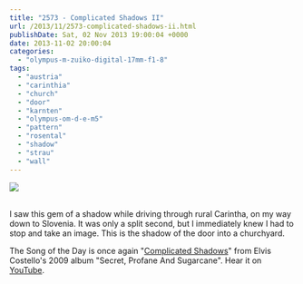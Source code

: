 ```yaml
---
title: "2573 - Complicated Shadows II"
url: /2013/11/2573-complicated-shadows-ii.html
publishDate: Sat, 02 Nov 2013 19:00:04 +0000
date: 2013-11-02 20:00:04
categories: 
  - "olympus-m-zuiko-digital-17mm-f1-8"
tags: 
  - "austria"
  - "carinthia"
  - "church"
  - "door"
  - "karnten"
  - "olympus-om-d-e-m5"
  - "pattern"
  - "rosental"
  - "shadow"
  - "strau"
  - "wall"
---
```

<div class="container">
<div class="center"><a target="_blank" href="https://d25zfm9zpd7gm5.cloudfront.net/1200x1200/2013/20131026_115037-Edit_lr.jpg"><img src="https://d25zfm9zpd7gm5.cloudfront.net/0600x0600/2013/20131026_115037-Edit_lr.jpg" /></a></div>
</div>
<br />

I saw this gem of a shadow while driving through rural Carintha, on my way down to Slovenia. It was only a split second, but I immediately knew I had to stop and take an image. This is the shadow of the door into a churchyard. 

 The Song of the Day is once again "<a href="http://www.lyricsmode.com/lyrics/e/elvis_costello/complicated_shadows_lyrics.html" target="_blank">Complicated Shadows</a>" from Elvis Costello's 2009 album "Secret, Profane And Sugarcane". Hear it on <a href="http://www.youtube.com/watch?v=_3n1VzT_yis" target="_blank">YouTube</a>.
